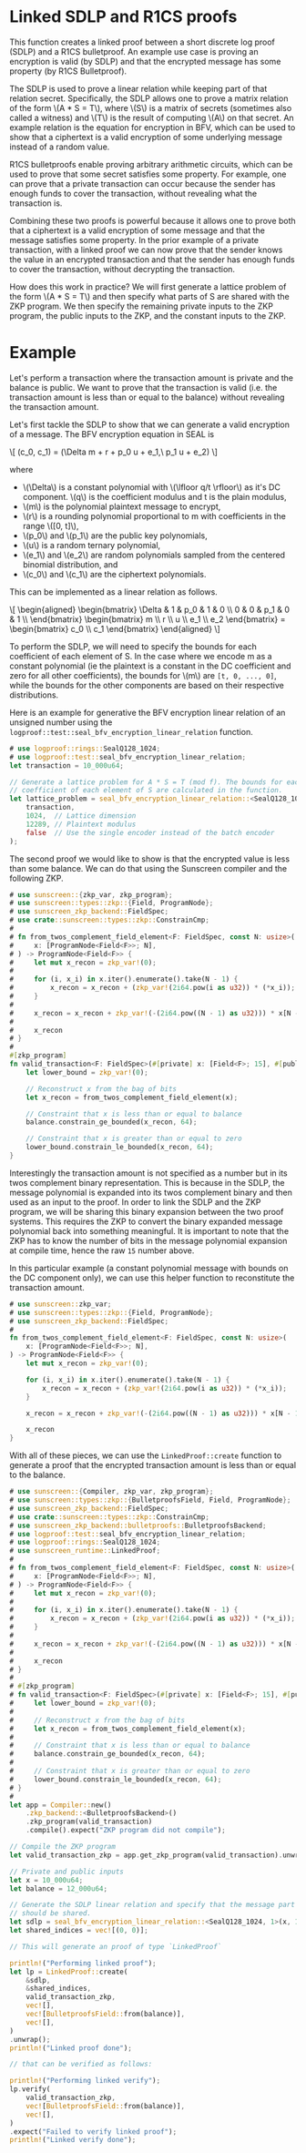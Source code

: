 # Linked SDLP and R1CS proofs

This function creates a linked proof between a short discrete log proof (SDLP) and a R1CS bulletproof. An example use case is proving an encryption is valid (by SDLP) and that the encrypted message has some property (by R1CS Bulletproof).

The SDLP is used to prove a linear relation while keeping part of that relation secret. Specifically, the SDLP allows one to prove a matrix relation of the form \\(A * S = T\\), where \\(S\\) is a matrix of secrets (sometimes also called a witness) and \\(T\\) is the result of computing \\(A\\) on that secret.  An example relation is the equation for encryption in BFV, which can be used to show that a ciphertext is a valid encryption of some underlying message instead of a random value.

R1CS bulletproofs enable proving arbitrary arithmetic circuits, which can be used to prove that some secret satisfies some property. For example, one can prove that a private transaction can occur because the sender has enough funds to cover the transaction, without revealing what the transaction is.

Combining these two proofs is powerful because it allows one to prove both that a ciphertext is a valid encryption of some message and that the message satisfies some property. In the prior example of a private transaction, with a linked proof we can now prove that the sender knows the value in an encrypted transaction and that the sender has enough funds to cover the transaction, without decrypting the transaction.

How does this work in practice? We will first generate a lattice problem of the form \\(A * S = T\\) and then specify what parts of S are shared with the ZKP program. We then specify the remaining private inputs to the ZKP program, the public inputs to the ZKP, and the constant inputs to the ZKP.


# Example

Let's perform a transaction where the transaction amount is private and the balance is public. We want to prove that the transaction is valid (i.e. the transaction amount is less than or equal to the balance) without revealing the transaction amount.

Let's first tackle the SDLP to show that we can generate a valid encryption of a message. The BFV encryption equation in SEAL is

\\[
    (c_0, c_1) = (\Delta m + r + p_0 u + e_1,\ p_1 u + e_2)
\\]

where

* \\(\Delta\\) is a constant polynomial with \\(\lfloor q/t \rfloor\\) as it's DC component. \\(q\\) is the coefficient modulus and t is the plain modulus,
* \\(m\\) is the polynomial plaintext message to encrypt,
* \\(r\\) is a rounding polynomial proportional to m with coefficients in the range \\([0, t]\\),
* \\(p_0\\) and \\(p_1\\) are the public key polynomials,
* \\(u\\) is a random ternary polynomial,
* \\(e_1\\) and \\(e_2\\) are random polynomials sampled from the centered binomial distribution, and
* \\(c_0\\) and \\(c_1\\) are the ciphertext polynomials.

This can be implemented as a linear relation as follows.

\\[
    \begin{aligned}
        \begin{bmatrix}
        \Delta & 1 & p_0 & 1 & 0 \\\\
        0 & 0 & p_1 & 0 & 1 \\\\
        \end{bmatrix}
        \begin{bmatrix}
        m \\\\ r \\\\ u \\\\ e_1 \\\\ e_2
        \end{bmatrix}
        =
        \begin{bmatrix}
        c_0 \\\\ c_1
        \end{bmatrix}
    \end{aligned}
\\]

To perform the SDLP, we will need to specify the bounds for each coefficient of each element of S. In the case where we encode m as a constant polynomial (ie the plaintext is a constant in the DC coefficient and zero for all other coefficients), the bounds for \\(m\\) are `[t, 0, ..., 0]`, while the bounds for the other components are based on their respective distributions.

Here is an example for generative the BFV encryption linear relation of an unsigned number using the `logproof::test::seal_bfv_encryption_linear_relation` function.

```rust
# use logproof::rings::SealQ128_1024;
# use logproof::test::seal_bfv_encryption_linear_relation;
let transaction = 10_000u64;

// Generate a lattice problem for A * S = T (mod f). The bounds for each
// coefficient of each element of S are calculated in the function.
let lattice_problem = seal_bfv_encryption_linear_relation::<SealQ128_1024, 1>(
    transaction,
    1024,  // Lattice dimension
    12289, // Plaintext modulus
    false  // Use the single encoder instead of the batch encoder
);
```

The second proof we would like to show is that the encrypted value is less than some balance. We can do that using the Sunscreen compiler and the following ZKP.

```rust
# use sunscreen::{zkp_var, zkp_program};
# use sunscreen::types::zkp::{Field, ProgramNode};
# use sunscreen_zkp_backend::FieldSpec;
# use crate::sunscreen::types::zkp::ConstrainCmp;
#
# fn from_twos_complement_field_element<F: FieldSpec, const N: usize>(
#     x: [ProgramNode<Field<F>>; N],
# ) -> ProgramNode<Field<F>> {
#     let mut x_recon = zkp_var!(0);
#
#     for (i, x_i) in x.iter().enumerate().take(N - 1) {
#         x_recon = x_recon + (zkp_var!(2i64.pow(i as u32)) * (*x_i));
#     }
#
#     x_recon = x_recon + zkp_var!(-(2i64.pow((N - 1) as u32))) * x[N - 1];
#
#     x_recon
# }
#
#[zkp_program]
fn valid_transaction<F: FieldSpec>(#[private] x: [Field<F>; 15], #[public] balance: Field<F>) {
    let lower_bound = zkp_var!(0);

    // Reconstruct x from the bag of bits
    let x_recon = from_twos_complement_field_element(x);

    // Constraint that x is less than or equal to balance
    balance.constrain_ge_bounded(x_recon, 64);

    // Constraint that x is greater than or equal to zero
    lower_bound.constrain_le_bounded(x_recon, 64);
}
```

Interestingly the transaction amount is not specified as a number but in its twos complement binary representation. This is because in the SDLP, the message polynomial is expanded into its twos complement binary and then used as an input to the proof. In order to link the SDLP and the ZKP program, we will be sharing this binary expansion between the two proof systems. This requires the ZKP to convert the binary expanded message polynomial back into something meaningful. It is important to note that the ZKP has to know the number of bits in the message polynomial expansion at compile time, hence the raw `15` number above.

In this particular example (a constant polynomial message with bounds on the DC component only), we can use this helper function to reconstitute the transaction amount.

```rust
# use sunscreen::zkp_var;
# use sunscreen::types::zkp::{Field, ProgramNode};
# use sunscreen_zkp_backend::FieldSpec;
#
fn from_twos_complement_field_element<F: FieldSpec, const N: usize>(
    x: [ProgramNode<Field<F>>; N],
) -> ProgramNode<Field<F>> {
    let mut x_recon = zkp_var!(0);

    for (i, x_i) in x.iter().enumerate().take(N - 1) {
        x_recon = x_recon + (zkp_var!(2i64.pow(i as u32)) * (*x_i));
    }

    x_recon = x_recon + zkp_var!(-(2i64.pow((N - 1) as u32))) * x[N - 1];

    x_recon
}
```

With all of these pieces, we can use the `LinkedProof::create` function to generate
a proof that the encrypted transaction amount is less than or equal to the
balance.

```rust
# use sunscreen::{Compiler, zkp_var, zkp_program};
# use sunscreen::types::zkp::{BulletproofsField, Field, ProgramNode};
# use sunscreen_zkp_backend::FieldSpec;
# use crate::sunscreen::types::zkp::ConstrainCmp;
# use sunscreen_zkp_backend::bulletproofs::BulletproofsBackend;
# use logproof::test::seal_bfv_encryption_linear_relation;
# use logproof::rings::SealQ128_1024;
# use sunscreen_runtime::LinkedProof;
#
# fn from_twos_complement_field_element<F: FieldSpec, const N: usize>(
#     x: [ProgramNode<Field<F>>; N],
# ) -> ProgramNode<Field<F>> {
#     let mut x_recon = zkp_var!(0);
#
#     for (i, x_i) in x.iter().enumerate().take(N - 1) {
#         x_recon = x_recon + (zkp_var!(2i64.pow(i as u32)) * (*x_i));
#     }
#
#     x_recon = x_recon + zkp_var!(-(2i64.pow((N - 1) as u32))) * x[N - 1];
#
#     x_recon
# }
#
# #[zkp_program]
# fn valid_transaction<F: FieldSpec>(#[private] x: [Field<F>; 15], #[public] balance: Field<F>) {
#     let lower_bound = zkp_var!(0);
#
#     // Reconstruct x from the bag of bits
#     let x_recon = from_twos_complement_field_element(x);
#
#     // Constraint that x is less than or equal to balance
#     balance.constrain_ge_bounded(x_recon, 64);
#
#     // Constraint that x is greater than or equal to zero
#     lower_bound.constrain_le_bounded(x_recon, 64);
# }
#
let app = Compiler::new()
    .zkp_backend::<BulletproofsBackend>()
    .zkp_program(valid_transaction)
    .compile().expect("ZKP program did not compile");

// Compile the ZKP program
let valid_transaction_zkp = app.get_zkp_program(valid_transaction).unwrap();

// Private and public inputs
let x = 10_000u64;
let balance = 12_000u64;

// Generate the SDLP linear relation and specify that the message part of S
// should be shared.
let sdlp = seal_bfv_encryption_linear_relation::<SealQ128_1024, 1>(x, 1024, 12289, false);
let shared_indices = vec![(0, 0)];

// This will generate an proof of type `LinkedProof`

println!("Performing linked proof");
let lp = LinkedProof::create(
    &sdlp,
    &shared_indices,
    valid_transaction_zkp,
    vec![],
    vec![BulletproofsField::from(balance)],
    vec![],
)
.unwrap();
println!("Linked proof done");

// that can be verified as follows:

println!("Performing linked verify");
lp.verify(
    valid_transaction_zkp,
    vec![BulletproofsField::from(balance)],
    vec![],
)
.expect("Failed to verify linked proof");
println!("Linked verify done");
```